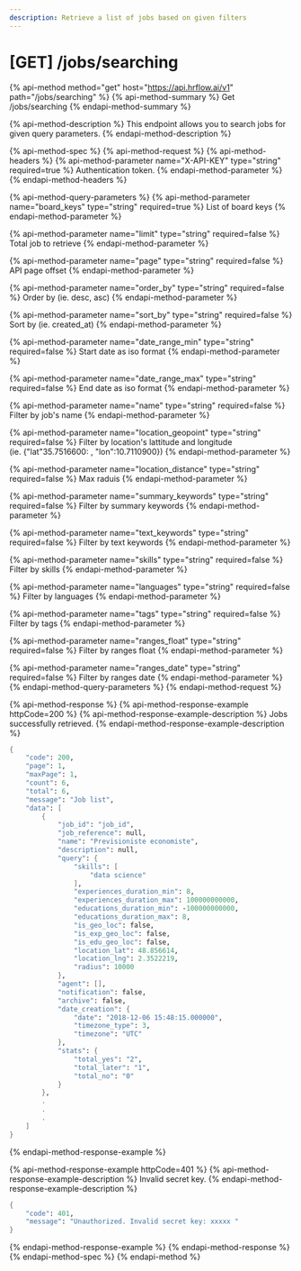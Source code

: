 ```yaml
---
description: Retrieve a list of jobs based on given filters
---
```


# \[GET\] /jobs/searching

{% api-method method="get" host="https://api.hrflow.ai/v1" path="/jobs/searching" %}
{% api-method-summary %}
Get /jobs/searching
{% endapi-method-summary %}

{% api-method-description %}
This endpoint allows you to search jobs for given query parameters.
{% endapi-method-description %}

{% api-method-spec %}
{% api-method-request %}
{% api-method-headers %}
{% api-method-parameter name="X-API-KEY" type="string" required=true %}
Authentication token.
{% endapi-method-parameter %}
{% endapi-method-headers %}

{% api-method-query-parameters %}
{% api-method-parameter name="board\_keys" type="string" required=true %}
List of board keys
{% endapi-method-parameter %}

{% api-method-parameter name="limit" type="string" required=false %}
Total job to retrieve
{% endapi-method-parameter %}

{% api-method-parameter name="page" type="string" required=false %}
API page offset
{% endapi-method-parameter %}

{% api-method-parameter name="order\_by" type="string" required=false %}
Order by \(ie. desc, asc\)
{% endapi-method-parameter %}

{% api-method-parameter name="sort\_by" type="string" required=false %}
Sort by \(ie. created\_at\)
{% endapi-method-parameter %}

{% api-method-parameter name="date\_range\_min" type="string" required=false %}
Start date as iso format
{% endapi-method-parameter %}

{% api-method-parameter name="date\_range\_max" type="string" required=false %}
End date as iso format
{% endapi-method-parameter %}

{% api-method-parameter name="name" type="string" required=false %}
Filter by job's name
{% endapi-method-parameter %}

{% api-method-parameter name="location\_geopoint" type="string" required=false %}
Filter by location's lattitude and longitude  
\(ie. {"lat"35.7516600: , "lon":10.7110900}\)
{% endapi-method-parameter %}

{% api-method-parameter name="location\_distance" type="string" required=false %}
Max raduis
{% endapi-method-parameter %}

{% api-method-parameter name="summary\_keywords" type="string" required=false %}
Filter by summary keywords
{% endapi-method-parameter %}

{% api-method-parameter name="text\_keywords" type="string" required=false %}
Filter by text keywords
{% endapi-method-parameter %}

{% api-method-parameter name="skills" type="string" required=false %}
Filter by skills
{% endapi-method-parameter %}

{% api-method-parameter name="languages" type="string" required=false %}
Filter by languages
{% endapi-method-parameter %}

{% api-method-parameter name="tags" type="string" required=false %}
Filter by tags
{% endapi-method-parameter %}

{% api-method-parameter name="ranges\_float" type="string" required=false %}
Filter by ranges float
{% endapi-method-parameter %}

{% api-method-parameter name="ranges\_date" type="string" required=false %}
Filter by ranges date
{% endapi-method-parameter %}
{% endapi-method-query-parameters %}
{% endapi-method-request %}

{% api-method-response %}
{% api-method-response-example httpCode=200 %}
{% api-method-response-example-description %}
Jobs successfully retrieved.
{% endapi-method-response-example-description %}

```scheme
{
    "code": 200,
    "page": 1,
    "maxPage": 1,
    "count": 6,
    "total": 6,
    "message": "Job list",
    "data": [
        {
            "job_id": "job_id",
            "job_reference": null,
            "name": "Previsioniste economiste",
            "description": null,
            "query": {
                "skills": [
                    "data science"
                ],
                "experiences_duration_min": 8,
                "experiences_duration_max": 100000000000,
                "educations_duration_min": -100000000000,
                "educations_duration_max": 8,
                "is_geo_loc": false,
                "is_exp_geo_loc": false,
                "is_edu_geo_loc": false,
                "location_lat": 48.856614,
                "location_lng": 2.3522219,
                "radius": 10000
            },
            "agent": [],
            "notification": false,
            "archive": false,
            "date_creation": {
                "date": "2018-12-06 15:48:15.000000",
                "timezone_type": 3,
                "timezone": "UTC"
            },
            "stats": {
                "total_yes": "2",
                "total_later": "1",
                "total_no": "0"
            }
        },
        .
        .
        .
    ]
}
```
{% endapi-method-response-example %}

{% api-method-response-example httpCode=401 %}
{% api-method-response-example-description %}
Invalid secret key.
{% endapi-method-response-example-description %}

```scheme
{
    "code": 401,
    "message": "Unauthorized. Invalid secret key: xxxxx "
}
```
{% endapi-method-response-example %}
{% endapi-method-response %}
{% endapi-method-spec %}
{% endapi-method %}

